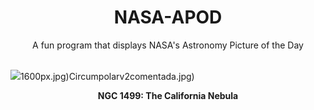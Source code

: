 <div align="center">
  <h1>
    NASA-APOD
  </h1>
</div>
  
<div align="center">
  A fun program that displays NASA's Astronomy Picture of the Day
</div>

<br>

![](https://apod.nasa.gov/apod/image/2503/California_Mendez_2604.jpg)1600px.jpg)Circumpolarv2comentada.jpg)

<p align = "center">
  <b>NGC 1499: The California Nebula</b>
</p>
